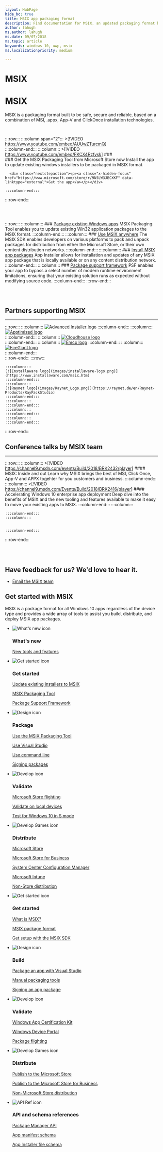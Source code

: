 ```yaml
---
layout: HubPage
hide_bc: true
title: MSIX app packaging format
description: Find documentation for MSIX, an updated packaging format built to be safe, secure and reliable that is a combination of MSI, .appx, App-V and ClickOnce installation technologies. 
author: lahugh
ms.author: lahugh
ms.date: 09/07/2018
ms.topic: article
keywords: windows 10, uwp, msix
ms.localizationpriority: medium

---
```

<!-- 
<div style="background-color: black; padding-top: 20px; padding-bottom: 20px; margin-bottom: 40px;">
    <iframe width="560" height="315" src="https://www.youtube.com/embed/AUUwZTurcmQ" frameborder="0" allow="autoplay; encrypted-media" allowfullscreen></iframe>
</div>
 -->

<!-- 
 keep the double title - it seems to work. if you remove one then it disppears from page
 -->

# MSIX
# MSIX
MSIX is a packaging format built to be safe, secure and reliable, based on a combination of MSI, .appx, App-V and ClickOnce installation technologies. 

<br>


 :::row:::
    :::column span="2":::
        >[!VIDEO https://www.youtube.com/embed/AUUwZTurcmQ]       
    :::column-end:::
    :::column:::
          >[!VIDEO https://www.youtube.com/embed/FKCX4Rzfysk] 
        ###     
	### Get the MSIX Packaging Tool from Microsoft Store now
          Install the app to update existing windows installers to be packaged in MSIX format.  

      <div class="nextstepaction"><p><a class="x-hidden-focus" href="https://www.microsoft.com/store/r/9N5LW3JBCXKF" data-linktype="external">Get the app</a></p></div>
      
    :::column-end:::
:::row-end:::


<br>
<br>

:::row:::
    :::column:::
        ### [Package existing Windows apps](mpt-overview.md)
        MSIX Packaging Tool enables you to update existing Win32 application packages to the MSIX format.
    :::column-end:::
    :::column:::
        ### [Use MSIX anywhere](msix-sdk-overview.md)
		The MSIX SDK enables developers on various platforms to pack and unpack packages for distribution from either the Microsoft Store, or their own content distribution networks.
    :::column-end:::
        :::column:::
        ### [Install MSIX app packages](/windows/uwp/packaging/appinstaller-root?context=/windows/msix/render)
        App Installer allows for installation and updates of any MSIX app package that is locally available or on any content distribution network.
    :::column-end:::
    :::column:::
		### [Package support framework](package-support-framework-overview.md)
		PSF enables your app to bypass a select number of modern runtime environment limitations, ensuring that your existing solution runs as expected without modifying source code.
    :::column-end:::
:::row-end:::

<br>
<br>

## Partners supporting MSIX
***
:::row:::
    :::column:::
    [![Advanced Installer logo](images/AdvancedInstaller_Logo.png)](https://www.advancedinstaller.com/desktop-bridge)
    :::column-end:::
    :::column:::
     [![Apptimized logo](images/Apptimized_Logo.png)](https://www.apptimized.com/solutions/)  
    :::column-end:::
    :::column:::
	[![Cloudhouse logo](images/CloudHouse_Logo.png)](https://cloudhouse.com/msixpr)     
	:::column-end:::
    :::column:::
	[![Emco logo](images/EMCO_Software_Logo.png)](https://emcosoftware.com/msi-package-builder)
	 :::column-end:::
	:::column:::
	[![FireGiant logo](images/FireGiant_Logo.png)](https://www.firegiant.com/)     
	:::column-end:::  
:::row-end:::
:::row:::

	:::column:::
	[![Installaware logo](images/installaware-logo.png)](https://www.installaware.com/msix.htm)     
	:::column-end:::
    :::column:::
	[![Raynet logo](images/Raynet_Logo.png)](https://raynet.de/en/Raynet-Products/RayPackStudio)
	:::column-end:::
	:::column:::
	:::column-end:::
	:::column:::
    :::column-end:::
	:::column:::
	:::column-end:::
:::row-end:::


## Conference talks by MSIX team
***

:::row:::
    :::column:::
	>[!VIDEO https://channel9.msdn.com/events/Build/2018/BRK2432/player]
        #### MSIX: Inside and out
        Learn why MSIX brings the best of MSI, Click Once, App-V and APPX togehter for you customers and business. 
    :::column-end:::
    :::column:::
	  >[!VIDEO https://channel9.msdn.com/Events/Build/2018/BRK2416/player] 
        #### Accelerating Windows 10 enterprise app deployment
		 Deep dive into the benefits of MSIX and the new tooling and features available to make it easy to move your existing apps to MSIX. 
    :::column-end:::
        :::column:::

    :::column-end:::
    :::column:::
   

    :::column-end:::
:::row-end:::


       
<br>
<br>

<div class="container centered pageFooter">
    <h2>Have feedback for us? We'd love to hear it.</h2>
    <ul class="links">
        <li>
            <a href="mailto:MSIXWebsiteFeedback@service.microsoft.com" data-linktype="external">
                Email the MSIX team
            </a>
        </li>
    </ul>
</div>
<a name="get-started"></a>
<div class="container">
    <h2>Get started with MSIX</h2>
    <p>MSIX is a package format for all Windows 10 apps regardless of the device type and provides a wide array of tools to assist you build, distribute, and deploy MSIX app packages.</p>
    <ul class="cardsF">
        <li>
            <div class="cardSize">
                <div class="cardPadding">
                    <div class="card">
                        <div class="cardImageOuter">
                            <div class="cardImage">
                                <img src="/media/common/i_whats-new.svg" alt="What's new icon" />
                            </div>
                        </div>
                        <div class="cardText">
                            <h3>What's new</h3>
                            <p>
                                <a href="/windows/msix/mpt-overview">New tools and features</a>
                            </p>                                            
                        </div>
                    </div>
                </div>
            </div>
        </li>
        <li>
            <div class="cardSize">
                <div class="cardPadding">
                    <div class="card">
                        <div class="cardImageOuter">
                            <div class="cardImage">
                                <img src="/media/common/i_get-started.svg" alt="Get started icon" />
                            </div>
                        </div>
                        <div class="cardText">
                            <h3>Get started</h3>
                            <p>
                                <a href="/windows/msix/mpt/create-app-package-msi-vm">Update existing installers to MSIX</a>
                            </p>
                            <p>
                                <a href="/windows/msix/mpt-overview">MSIX Packaging Tool</a>
                            </p>
                            <p>
                                <a href="/windows/msix/package-support-framework-overview">Package Support Framework</a>
                            </p>
                        </div>
                    </div>
                </div>
            </div>
        </li>
        <li>
            <div class="cardSize">
                <div class="cardPadding">
                    <div class="card">
                        <div class="cardImageOuter">
                            <div class="cardImage">
                                <img src="/media/common/i_management.svg" alt="Design icon" />
                            </div>
                        </div>
                        <div class="cardText">
                            <h3>Package</h3>
                            <p>
                                <a href="/windows/msix/mpt-overview">Use the MSIX Packaging Tool</a>
                            </p>
                            <p>
                                <a href="/cpp/windows/desktop-applications-visual-cpp?context=/windows/msix/render">Use Visual Studio</a>
                            </p>
                            <p>
                                <a href="/MPT/package-conversion-cli">Use command line</a>
                            </p>
                            <p>
                                <a href="/windows/uwp/packaging/sign-app-package-using-signtool?context=/windows/msix/render">Signing packages</a>
                            </p>
                        </div>
                    </div>
                </div>
            </div>
        </li>
        <li>
            <div class="cardSize">
                <div class="cardPadding">
                    <div class="card">
                        <div class="cardImageOuter">
                            <div class="cardImage">
                                <img src="/media/common/i_code-edit.svg" alt="Develop icon" />
                            </div>
                        </div>
                        <div class="cardText">
                            <h3>Validate</h3>
                            <p>
                                <a href="/windows/uwp/publish/package-flights?context=/windows/msix/render">Microsoft Store flighting</a>
                            </p>
                            <p>
                                <a href="/windows/uwp/packaging/appinstaller-root?context=/windows/msix/render">Validate on local devices</a>
                            </p>
                            <p>
                                <a href="/windows/uwp/porting/desktop-to-uwp-test-windows-s?context=/windows/msix/render">Test for Windows 10 in S mode</a>
                            </p>
                        </div>
                    </div>
                </div>
            </div>
        </li>
        <li>
            <div class="cardSize">
                <div class="cardPadding">
                    <div class="card">
                        <div class="cardImageOuter">
                            <div class="cardImage">
                                <img src="/media/common/i_build.svg" alt="Develop Games icon" />
                            </div>
                        </div>
                        <div class="cardText">
                            <h3>Distribute</h3>
                            <p>
                                <a href="/windows/uwp/publish/app-submissions?context=/windows/msix/render">Microsoft Store</a>
                            </p>
                            <p>
                                <a href="/windows/uwp/publish/distribute-lob-apps-to-enterprises?context=/windows/msix/render">Microsoft Store for Business</a>
                            </p>
                            <p>
                                <a href="/sccm/apps/understand/introduction-to-application-management?context=/windows/msix/render">System Center Configuration Manager</a>
                            </p>
                            <p>
                                <a href="/intune/introduction-intune?context=/windows/msix/render">Microsoft Intune</a>
                            </p>
                            <p>
                                <a href="/windows/uwp/packaging/appinstaller-root?context=/windows/msix/render">Non-Store distribution</a>
                            </p>
                        </div>
                    </div>
                </div>
            </div>
        </li>
    </ul>
    <ul class="cardsF">
        <li>
            <div class="cardSize">
                <div class="cardPadding">
                    <div class="card">
                        <div class="cardImageOuter">
                            <div class="cardImage">
                                <img src="/media/common/i_get-started.svg" alt="Get started icon" />
                            </div>
                        </div>
                        <div class="cardText">
                            <h3>Get started</h3>
                            <p>
                                <a href="">What is MSIX?</a>
                            </p>
                            <p>
                                <a href="">MSIX package format</a>
                            </p>
                            <p>
                                <a href="msix-sdk-overview">Get setup with the MSIX SDK</a>
                            </p>
                        </div>
                    </div>
                </div>
            </div>
        </li>
        <li>
            <div class="cardSize">
                <div class="cardPadding">
                    <div class="card">
                        <div class="cardImageOuter">
                            <div class="cardImage">
                                <img src="/media/common/i_management.svg" alt="Design icon" />
                            </div>
                        </div>
                        <div class="cardText">
                            <h3>Build</h3>
                            <p>
                                <a href="/windows/uwp/packaging/packaging-uwp-apps?context=/windows/msix/render">Package an app with Visual Studio</a>
                            </p>
                            <p>
                                <a href="/windows/uwp/packaging/manual-packaging-root?context=/windows/msix/render">Manual packaging tools</a>
                            </p>
                            <p>
                                <a href="/windows/uwp/packaging/sign-app-package-using-signtool?context=/windows/msix/render">Signing an app package</a>
                            </p>
                        </div>
                    </div>
                </div>
            </div>
        </li>
        <li>
            <div class="cardSize">
                <div class="cardPadding">
                    <div class="card">
                        <div class="cardImageOuter">
                            <div class="cardImage">
                                <img src="/media/common/i_code-edit.svg" alt="Develop icon" />
                            </div>
                        </div>
                        <div class="cardText">
                            <h3>Validate</h3>
                            <p>
                                <a href="/windows/uwp/debug-test-perf/windows-app-certification-kit?context=/windows/msix/render">Windows App Certification Kit</a>
                            </p>
                            <p>
                                <a href="/windows/uwp/debug-test-perf/device-portal?context=/windows/msix/render">Windows Device Portal</a>
                            </p>
                            <p>
                                <a href="/windows/uwp/publish/package-flights?context=/windows/msix/render">Package flighting</a>
                            </p>
                        </div>
                    </div>
                </div>
            </div>
        </li>
        <li>
            <div class="cardSize">
                <div class="cardPadding">
                    <div class="card">
                        <div class="cardImageOuter">
                            <div class="cardImage">
                                <img src="/media/common/i_build.svg" alt="Develop Games icon" />
                            </div>
                        </div>
                        <div class="cardText">
                            <h3>Distribute</h3>
                            <p>
                                <a href="/windows/uwp/publish/?context=/windows/msix/render">Publish to the Microsoft Store</a>
                            </p>
                            <p>
                                <a href="/windows/uwp/publish/distribute-lob-apps-to-enterprises?context=/windows/msix/render">Publish to the Microsoft Store for Business</a>
                            </p>
                            <p>
                                <a href="/windows/uwp/packaging/appinstaller-root?context=/windows/msix/render">Non-Microsoft Store distribution</a>
                            </p>
                        </div>
                    </div>
                </div>
            </div>
        </li>
        <li>
            <div class="cardSize">
                <div class="cardPadding">
                    <div class="card">
                        <div class="cardImageOuter">
                            <div class="cardImage">
                                <img src="/media/common/i_api-reference.svg" alt="API Ref icon" />
                            </div>
                        </div>
                        <div class="cardText">
                            <h3>API and schema references</h3>
                            <p>
                                <a href="/uwp/api/windows.management.deployment?context=/windows/msix/render">Package Manager API</a>
                            </p>
                            <p>
                                <a href="/uwp/schemas/appxpackage/appx-package-manifest?context=/windows/msix/render">App manifest schema</a>
                            </p>
                            <p>
                                <a href="/uwp/schemas/appinstallerschema/schema-root?context=/windows/msix/render">App Installer file schema</a>
                            </p>
                        </div>
                    </div>
                </div>
            </div>
        </li>
    </ul>
</div>
<!--
 <div class="container centered pageFooter">
        <h2>Keep in touch with us</h2>
        <ul class="links">
           <li>
                <a href="https://techcommunity.microsoft.com/t5/MSIX/ct-p/MSIX">
                    MSIX tech community
                </a>
            </li>
            <li>
                <a href="https://github.com/Microsoft/MSIX-PackageSupportFramework/issues">
                    Package Support Framework
                </a>
            </li>
            <li>
                <a href="https://github.com/Microsoft/msix-packaging/issues">
                    MSIX SDK
                </a>
            </li>
            <li>
                <a href="https://twitter.com/#!/search/realtime/%23msix">
                    Twitter
                </a>
            </li>
            
        </ul>
		</div>
-->
